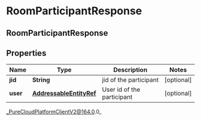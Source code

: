# RoomParticipantResponse

## RoomParticipantResponse

## Properties

|Name | Type | Description | Notes|
|------------ | ------------- | ------------- | -------------|
| **jid** | **String** | jid of the participant | [optional] |
| **user** | [**AddressableEntityRef**](AddressableEntityRef) | User id of the participant | [optional] |



_PureCloudPlatformClientV2@164.0.0_

